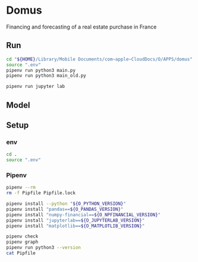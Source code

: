 
Domus
=====
Financing and forecasting of a real estate purchase in France


Run
---
```sh
cd "${HOME}/Library/Mobile Documents/com~apple~CloudDocs/O/APPS/domus"
source ".env"
pipenv run python3 main.py
pipenv run python3 main_old.py

pipenv run jupyter lab
```

Model
-----











Setup
-----

### env
```sh
cd .
source ".env"
```

### Pipenv
```sh
pipenv --rm
rm -f Pipfile Pipfile.lock
```
```sh
pipenv install --python "${O_PYTHON_VERSION}"
pipenv install "pandas==${O_PANDAS_VERSION}"
pipenv install "numpy-financial==${O_NPFINANCIAL_VERSION}"
pipenv install "jupyterlab==${O_JUPYTERLAB_VERSION}"
pipenv install "matplotlib==${O_MATPLOTLIB_VERSION}"
```
```sh
pipenv check
pipenv graph
pipenv run python3 --version
cat Pipfile
```